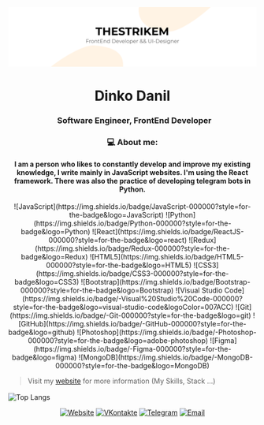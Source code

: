 [![Header](https://github.com/TheStrikeM/thestrikem/blob/main/thestrikem.png)](https://vk.com/thestrikem)

<h1 align="center">Dinko Danil</h1>
<h3 align="center">&nbsp; Software Engineer, FrontEnd Developer</h3>


<h3 align="center">💻 About me:</h3>
<h4 align="center">I am a person who likes to constantly develop and improve my existing knowledge, I write mainly in JavaScript websites. I'm using the React framework. There was also the practice of developing telegram bots in Python.</h4>
<p align="center">
![JavaScript](https://img.shields.io/badge/JavaScript-000000?style=for-the-badge&logo=JavaScript)
![Python](https://img.shields.io/badge/Python-000000?style=for-the-badge&logo=Python)
![React](https://img.shields.io/badge/ReactJS-000000?style=for-the-badge&logo=react)
![Redux](https://img.shields.io/badge/Redux-000000?style=for-the-badge&logo=Redux)
![HTML5](https://img.shields.io/badge/HTML5-000000?style=for-the-badge&logo=HTML5)
![CSS3](https://img.shields.io/badge/CSS3-000000?style=for-the-badge&logo=CSS3)
![Bootstrap](https://img.shields.io/badge/Bootstrap-000000?style=for-the-badge&logo=Bootstrap)
![Visual Studio Code](https://img.shields.io/badge/-Visual%20Studio%20Code-000000?style=for-the-badge&logo=visual-studio-code&logoColor=007ACC)
![Git](https://img.shields.io/badge/-Git-000000?style=for-the-badge&logo=git)
![GitHub](https://img.shields.io/badge/-GitHub-000000?style=for-the-badge&logo=github)
![Photoshop](https://img.shields.io/badge/-Photoshop-000000?style=for-the-badge&logo=adobe-photoshop)
![Figma](https://img.shields.io/badge/-Figma-000000?style=for-the-badge&logo=figma)
![MongoDB](https://img.shields.io/badge/-MongoDB-000000?style=for-the-badge&logo=MongoDB)
</p>


> Visit my [website](vk.com/thestrikem) for more information (My Skills, Stack ...)
<img alt="Top Langs" src="https://github-readme-stats.vercel.app/api/top-langs/?username=thestrikem" align="center"/>
<p align="center">
<a href="https://thestrikem.github.io/"><img alt="Website" src="https://img.shields.io/badge/Вебсайт-www.thestrikem.github.io-blue?style=flat-square&logo=google-chrome"></a>
<a href="https://vk.com/thestrikem/"><img alt="VKontakte" src="https://img.shields.io/badge/ВКонтакте-thestrikem-blue?style=flat-square&logo=vk"></a>
<a href="https://telegram.com/strikemmm/"><img alt="Telegram" src="https://img.shields.io/badge/Telegram-strikemmm-blue?style=flat-square&logo=Telegram"></a>
<a href="mailto:dinkodanil@gmail.com"><img alt="Email" src="https://img.shields.io/badge/Email-me@dinkodanil@gmail.com-blue?style=flat-square&logo=gmail"></a>
</p>

